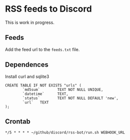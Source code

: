 # RSS feeds to Discord

This is work in progress. 

## Feeds

Add the feed url to the `feeds.txt` file.

## Dependences 

Install curl and sqlite3

```
CREATE TABLE IF NOT EXISTS "urls" (
        `md5sum`        TEXT NOT NULL UNIQUE,
        `datetime`      TEXT,
        `status`        TEXT NOT NULL DEFAULT 'new',
        `url`   TEXT
);
```

## Crontab

`*/5 * * * * ~/github/discord/rss-bot/run.sh WEBHOOK_URL`
